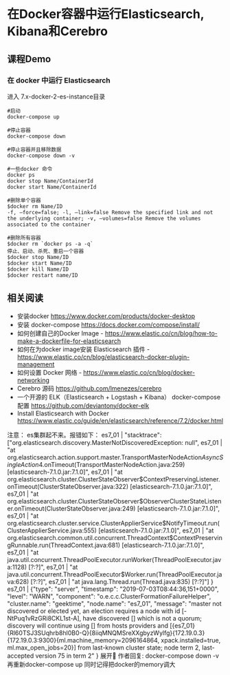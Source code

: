 # 在Docker容器中运行Elasticsearch, Kibana和Cerebro
## 课程Demo
### 在 docker 中运行 Elasticsearch
进入 7.x-docker-2-es-instance目录

```
#启动
docker-compose up

#停止容器
docker-compose down

#停止容器并且移除数据
docker-compose down -v

#一些docker 命令
docker ps
docker stop Name/ContainerId
docker start Name/ContainerId

#删除单个容器
$docker rm Name/ID
-f, –force=false; -l, –link=false Remove the specified link and not the underlying container; -v, –volumes=false Remove the volumes associated to the container

#删除所有容器
$docker rm `docker ps -a -q`  
停止、启动、杀死、重启一个容器
$docker stop Name/ID  
$docker start Name/ID  
$docker kill Name/ID  
$docker restart name/ID

```
## 相关阅读
- 安装docker  https://www.docker.com/products/docker-desktop
- 安装 docker-compose https://docs.docker.com/compose/install/
- 如何创建自己的Docker Image - https://www.elastic.co/cn/blog/how-to-make-a-dockerfile-for-elasticsearch
- 如何在为docker image安装 Elasticsearch 插件 - https://www.elastic.co/cn/blog/elasticsearch-docker-plugin-management
- 如何设置 Docker 网络 - https://www.elastic.co/cn/blog/docker-networking
- Cerebro 源码 https://github.com/lmenezes/cerebro
- 一个开源的 ELK（Elasticsearch + Logstash + Kibana） docker-compose 配置 https://github.com/deviantony/docker-elk
- Install Elasticsearch with Docker https://www.elastic.co/guide/en/elasticsearch/reference/7.2/docker.html


注意： es集群起不来。报错如下：
es7_01 | "stacktrace": ["org.elasticsearch.discovery.MasterNotDiscoveredException: null",
es7_01 | "at org.elasticsearch.action.support.master.TransportMasterNodeAction$AsyncSingleAction$4.onTimeout(TransportMasterNodeAction.java:259) [elasticsearch-7.1.0.jar:7.1.0]",
es7_01 | "at org.elasticsearch.cluster.ClusterStateObserver$ContextPreservingListener.onTimeout(ClusterStateObserver.java:322) [elasticsearch-7.1.0.jar:7.1.0]",
es7_01 | "at org.elasticsearch.cluster.ClusterStateObserver$ObserverClusterStateListener.onTimeout(ClusterStateObserver.java:249) [elasticsearch-7.1.0.jar:7.1.0]",
es7_01 | "at org.elasticsearch.cluster.service.ClusterApplierService$NotifyTimeout.run(ClusterApplierService.java:555) [elasticsearch-7.1.0.jar:7.1.0]",
es7_01 | "at org.elasticsearch.common.util.concurrent.ThreadContext$ContextPreservingRunnable.run(ThreadContext.java:681) [elasticsearch-7.1.0.jar:7.1.0]",
es7_01 | "at java.util.concurrent.ThreadPoolExecutor.runWorker(ThreadPoolExecutor.java:1128) [?:?]",
es7_01 | "at java.util.concurrent.ThreadPoolExecutor$Worker.run(ThreadPoolExecutor.java:628) [?:?]",
es7_01 | "at java.lang.Thread.run(Thread.java:835) [?:?]"] }
es7_01 | {"type": "server", "timestamp": "2019-07-03T08:44:36,151+0000", "level": "WARN", "component": "o.e.c.c.ClusterFormationFailureHelper", "cluster.name": "geektime", "node.name": "es7_01", "message": "master not discovered or elected yet, an election requires a node with id [-NtPuq1vRzGRi8CKL1st-A], have discovered [] which is not a quorum; discovery will continue using [] from hosts providers and [{es7_01}{Rl60TSJ3SUqhrb8hl0B0-Q}{8iiqMNQMSreXXgbyzWylfg}{172.19.0.3}{172.19.0.3:9300}{ml.machine_memory=2096164864, xpack.installed=true, ml.max_open_jobs=20}] from last-known cluster state; node term 2, last-accepted version 75 in term 2" }
展开
作者回复: docker-compose down -v
再重新docker-compose up
同时记得把docker的memory调大
